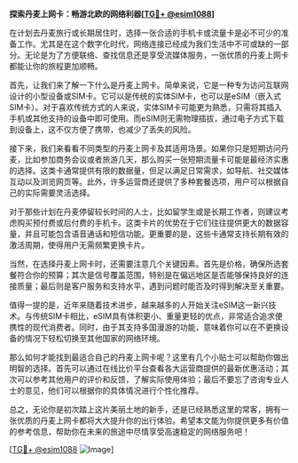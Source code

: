**探索丹麦上网卡：畅游北欧的网络利器[[TG💪+ @esim1088](https://t.me/s/esim1088)]**

在计划去丹麦旅行或长期居住时，选择一张合适的手机卡或流量卡是必不可少的准备工作。尤其是在这个数字化时代，网络连接已经成为我们生活中不可或缺的一部分。无论是为了方便联络、查找信息还是享受流媒体服务，一张优质的丹麦上网卡都能让你的旅程更加顺畅。

首先，让我们来了解一下什么是丹麦上网卡。简单来说，它是一种专为访问互联网设计的小型设备或SIM卡。它可以是传统的实体SIM卡，也可以是eSIM（嵌入式SIM卡）。对于喜欢传统方式的人来说，实体SIM卡可能更为熟悉，只需将其插入手机或其他支持的设备中即可使用。而eSIM则无需物理插拔，通过电子方式下载到设备上，这不仅方便了携带，也减少了丢失的风险。

接下来，我们来看看不同类型的丹麦上网卡及其适用场景。如果你只是短期访问丹麦，比如参加商务会议或者旅游几天，那么购买一张短期流量卡可能是最经济实惠的选择。这类卡通常提供有限的数据量，但足以满足日常需求，如导航、社交媒体互动以及浏览网页等。此外，许多运营商还提供了多种套餐选项，用户可以根据自己的实际需要灵活选择。

对于那些计划在丹麦停留较长时间的人士，比如留学生或是长期工作者，则建议考虑购买预付费或后付费的手机卡。这类卡片的优势在于它们往往提供更大的数据容量，并且可能包含语音通话和短信功能。更重要的是，这些卡通常支持长期有效的激活周期，使得用户无需频繁更换卡片。

当然，在选择丹麦上网卡时，还需要注意几个关键因素。首先是价格，确保所选套餐符合你的预算；其次是信号覆盖范围，特别是在偏远地区是否能够保持良好的连接质量；最后则是客户服务和支持水平，遇到问题时能否及时得到解决至关重要。

值得一提的是，近年来随着技术进步，越来越多的人开始关注eSIM这一新兴技术。与传统SIM卡相比，eSIM具有体积更小、重量更轻的优点，非常适合追求便携性的现代消费者。同时，由于其支持多国漫游的功能，意味着你可以在不更换设备的情况下轻松切换至其他国家的网络环境。

那么如何才能找到最适合自己的丹麦上网卡呢？这里有几个小贴士可以帮助你做出明智的选择。首先可以通过在线比价平台查看各大运营商提供的最新优惠活动；其次可以参考其他用户的评价和反馈，了解实际使用体验；最后不要忘了咨询专业人士的意见，他们可以根据你的具体情况进行个性化推荐。

总之，无论你是初次踏上这片美丽土地的新手，还是已经熟悉这里的常客，拥有一张优质的丹麦上网卡都将大大提升你的出行体验。希望本文能为你提供更多有价值的参考信息，帮助你在未来的旅途中尽情享受高速稳定的网络服务吧！

[[TG💪+ @esim1088](https://t.me/s/esim1088) ![Image](https://i.postimg.cc/4NQfJmqS/Snipaste-2025-05-13-00-14-12.png)]